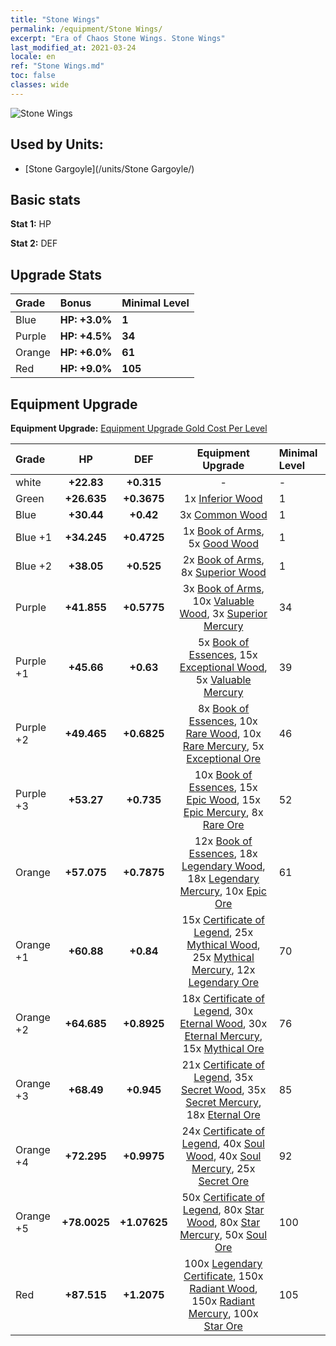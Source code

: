 ```yaml
---
title: "Stone Wings"
permalink: /equipment/Stone Wings/
excerpt: "Era of Chaos Stone Wings. Stone Wings"
last_modified_at: 2021-03-24
locale: en
ref: "Stone Wings.md"
toc: false
classes: wide
---
```


  ![Stone Wings](/images/e/e_6022.png)

## Used by Units:

* [Stone Gargoyle](/units/Stone Gargoyle/) 


## Basic stats
 **Stat 1:** HP

 **Stat 2:** DEF

## Upgrade Stats

  |     Grade    |   Bonus | Minimal Level | 
  |:-------------|:--------|:--------------| 
  | Blue | **HP: +3.0%** | **1** | 
  | Purple | **HP: +4.5%** | **34** | 
  | Orange | **HP: +6.0%** | **61** | 
  | Red | **HP: +9.0%** | **105** | 


## Equipment Upgrade
 **Equipment Upgrade:** [Equipment Upgrade Gold Cost Per Level](/equipment/EquipmentUpgradeCostPerLevel/) 

  |          Grade      | HP | DEF | Equipment Upgrade | Minimal Level |
  |:--------------------|:---------:|:---------:|:----------------:|:--------------|
  | white | **+22.83** | **+0.315** | - | - |
  | Green | **+26.635** | **+0.3675** | 1x [Inferior Wood](/Items/mat_1/) | 1 |
  | Blue | **+30.44** | **+0.42** | 3x [Common Wood](/Items/mat_7/) | 1 |
  | Blue +1 | **+34.245** | **+0.4725** | 1x [Book of Arms](/Items/mat_18/), 5x [Good Wood](/Items/mat_13/) | 1 |
  | Blue +2 | **+38.05** | **+0.525** | 2x [Book of Arms](/Items/mat_25/), 8x [Superior Wood](/Items/mat_20/) | 1 |
  | Purple | **+41.855** | **+0.5775** | 3x [Book of Arms](/Items/mat_32/), 10x [Valuable Wood](/Items/mat_27/), 3x [Superior Mercury](/Items/mat_21/) | 34 |
  | Purple +1 | **+45.66** | **+0.63** | 5x [Book of Essences](/Items/mat_39/), 15x [Exceptional Wood](/Items/mat_34/), 5x [Valuable Mercury](/Items/mat_28/) | 39 |
  | Purple +2 | **+49.465** | **+0.6825** | 8x [Book of Essences](/Items/mat_46/), 10x [Rare Wood](/Items/mat_41/), 10x [Rare Mercury](/Items/mat_42/), 5x [Exceptional Ore](/Items/mat_33/) | 46 |
  | Purple +3 | **+53.27** | **+0.735** | 10x [Book of Essences](/Items/mat_53/), 15x [Epic Wood](/Items/mat_48/), 15x [Epic Mercury](/Items/mat_49/), 8x [Rare Ore](/Items/mat_40/) | 52 |
  | Orange | **+57.075** | **+0.7875** | 12x [Book of Essences](/Items/mat_60/), 18x [Legendary Wood](/Items/mat_55/), 18x [Legendary Mercury](/Items/mat_56/), 10x [Epic Ore](/Items/mat_47/) | 61 |
  | Orange +1 | **+60.88** | **+0.84** | 15x [Certificate of Legend](/Items/mat_67/), 25x [Mythical Wood](/Items/mat_62/), 25x [Mythical Mercury](/Items/mat_63/), 12x [Legendary Ore](/Items/mat_54/) | 70 |
  | Orange +2 | **+64.685** | **+0.8925** | 18x [Certificate of Legend](/Items/mat_74/), 30x [Eternal Wood](/Items/mat_69/), 30x [Eternal Mercury](/Items/mat_70/), 15x [Mythical Ore](/Items/mat_61/) | 76 |
  | Orange +3 | **+68.49** | **+0.945** | 21x [Certificate of Legend](/Items/mat_81/), 35x [Secret Wood](/Items/mat_76/), 35x [Secret Mercury](/Items/mat_77/), 18x [Eternal Ore](/Items/mat_68/) | 85 |
  | Orange +4 | **+72.295** | **+0.9975** | 24x [Certificate of Legend](/Items/mat_88/), 40x [Soul Wood](/Items/mat_83/), 40x [Soul Mercury](/Items/mat_84/), 25x [Secret Ore](/Items/mat_75/) | 92 |
  | Orange +5 | **+78.0025** | **+1.07625** | 50x [Certificate of Legend](/Items/mat_95/), 80x [Star Wood](/Items/mat_90/), 80x [Star Mercury](/Items/mat_91/), 50x [Soul Ore](/Items/mat_82/) | 100 |
  | Red | **+87.515** | **+1.2075** | 100x [Legendary Certificate](/Items/mat_102/), 150x [Radiant Wood](/Items/mat_97/), 150x [Radiant Mercury](/Items/mat_98/), 100x [Star Ore](/Items/mat_89/) | 105 |


